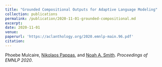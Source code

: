 ```yaml
---
title: "Grounded Compositional Outputs for Adaptive Language Modeling"
collection: publications
permalink: /publication/2020-11-01-grounded-compositional.md
excerpt: 
date: 2020-11-01
venue:
paperurl: 'https://aclanthology.org/2020.emnlp-main.96.pdf'
citation:
---
```


Phoebe Mulcaire, [Nikolaos Pappas](https://nik0spapp.github.io/), and [Noah A. Smith](http://www.cs.cmu.edu/~nasmith). *Proceedings of EMNLP 2020*.
